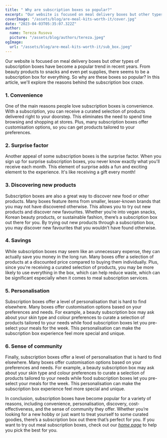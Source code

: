```yaml
---
title: " Why are subscription boxes so popular?"
excerpt: "Our website is focused on meal delivery boxes but other types of subscription boxes have become a popular trend in recent years. From beauty products to snacks and even pet supplies, there seems to be a subscription box for everything. So why are these boxes so popular? In this article, we'll explore the reasons behind the subscription box craze."
coverImage: "/assets/blog/are-meal-kits-worth-it/cover.jpg"
date: "2023-04-03T05:35:07.322Z"
author:
  name: Tereza Rusova
  picture: "/assets/blog/authors/tereza.jpeg"
ogImage:
  url: "/assets/blog/are-meal-kits-worth-it/sub_box.jpeg"
---
```


Our website is focused on meal delivery boxes but other types of subscription boxes have become a popular trend in recent years. From beauty products to snacks and even pet supplies, there seems to be a subscription box for everything. So why are these boxes so popular? In this article, we'll explore the reasons behind the subscription box craze.

### **1. Convenience**

One of the main reasons people love subscription boxes is convenience. With a subscription, you can receive a curated selection of products delivered right to your doorstep. This eliminates the need to spend time browsing and shopping at stores. Plus, many subscription boxes offer customisation options, so you can get products tailored to your preferences.

### **2. Surprise factor**

Another appeal of some subscription boxes is the surprise factor. When you sign up for surprise subscription boxes, you never know exactly what you'll receive each month. This element of surprise adds a fun and exciting element to the experience. It's like receiving a gift every month!

### **3. Discovering new products**

Subscription boxes are also a great way to discover new food or other products. Many boxes feature items from smaller, lesser-known brands that you may not have discovered otherwise. This allows you to try out new products and discover new favourites. Whether you’re into vegan snacks, Korean beauty products, or sustainable fashion, there’s a subscription box out there for you. By trying out new products through a subscription box, you may discover new favourites that you wouldn’t have found otherwise.

### **4. Savings**

While subscription boxes may seem like an unnecessary expense, they can actually save you money in the long run. Many boxes offer a selection of products at a discounted price compared to buying them individually. Plus, since you're receiving a curated selection of products, you may be more likely to use everything in the box, which can help reduce waste, which can be significant especially when it comes to meal subscription services.

### **5. Personalisation**

Subscription boxes offer a level of personalisation that is hard to find elsewhere. Many boxes offer customisation options based on your preferences and needs. For example, a beauty subscription box may ask about your skin type and colour preferences to curate a selection of products tailored to your needs while food subscription boxes let you pre-select your meals for the week. This personalisation can make the subscription box experience feel more special and unique.

### **6. Sense of community**

Finally, subscription boxes offer a level of personalisation that is hard to find elsewhere. Many boxes offer customisation options based on your preferences and needs. For example, a beauty subscription box may ask about your skin type and colour preferences to curate a selection of products tailored to your needs while food subscription boxes let you pre-select your meals for the week. This personalisation can make the subscription box experience feel more special and unique.

In conclusion, subscription boxes have become popular for a variety of reasons, including convenience, personalisation, discovery, cost-effectiveness, and the sense of community they offer. Whether you’re looking for a new hobby or just want to treat yourself to some curated goodies, there’s a subscription box out there that’s perfect for you. If you want to try out meal subscription boxes, check out our [_home page_](https://www.whichmealservice.com/) to help you pick the best for you.
